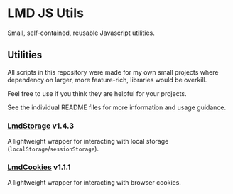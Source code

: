 # LMD JS Utils

Small, self-contained, reusable Javascript utilities.

## Utilities

All scripts in this repository were made for my own small projects where dependency on larger, more feature-rich, libraries would be overkill.

Feel free to use if you think they are helpful for your projects.

See the individual README files for more information and usage guidance.

### [LmdStorage](LmdStorage/README.md) v1.4.3

A lightweight wrapper for interacting with local storage (`localStorage`/`sessionStorage`).

### [LmdCookies](LmdCookies/README.md) v1.1.1

A lightweight wrapper for interacting with browser cookies.
